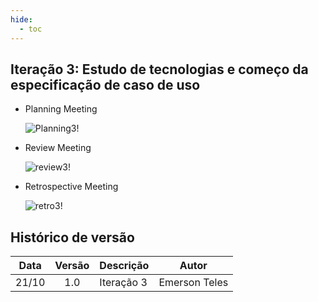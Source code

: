 ```yaml
---
hide:
  - toc
---
```


## Iteração 3: Estudo de tecnologias e começo da especificação de caso de uso

- Planning Meeting

  ![Planning3!](assets/iteracoes/planning3.png "Planning3")

- Review Meeting

  ![review3!](assets/iteracoes/review3.png "review3")

- Retrospective Meeting

  ![retro3!](assets/iteracoes/retro3.png "retro3")

## Histórico de versão

| Data  | Versão | Descrição        | Autor |
| :---: | :----: | ---------------- | ----- |
| 21/10 |  1.0   | Iteração 3 | Emerson Teles |